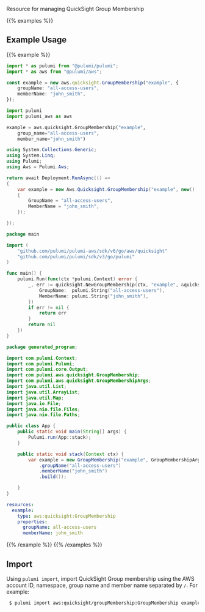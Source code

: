 Resource for managing QuickSight Group Membership

{{% examples %}}
## Example Usage
{{% example %}}

```typescript
import * as pulumi from "@pulumi/pulumi";
import * as aws from "@pulumi/aws";

const example = new aws.quicksight.GroupMembership("example", {
    groupName: "all-access-users",
    memberName: "john_smith",
});
```
```python
import pulumi
import pulumi_aws as aws

example = aws.quicksight.GroupMembership("example",
    group_name="all-access-users",
    member_name="john_smith")
```
```csharp
using System.Collections.Generic;
using System.Linq;
using Pulumi;
using Aws = Pulumi.Aws;

return await Deployment.RunAsync(() => 
{
    var example = new Aws.Quicksight.GroupMembership("example", new()
    {
        GroupName = "all-access-users",
        MemberName = "john_smith",
    });

});
```
```go
package main

import (
	"github.com/pulumi/pulumi-aws/sdk/v6/go/aws/quicksight"
	"github.com/pulumi/pulumi/sdk/v3/go/pulumi"
)

func main() {
	pulumi.Run(func(ctx *pulumi.Context) error {
		_, err := quicksight.NewGroupMembership(ctx, "example", &quicksight.GroupMembershipArgs{
			GroupName:  pulumi.String("all-access-users"),
			MemberName: pulumi.String("john_smith"),
		})
		if err != nil {
			return err
		}
		return nil
	})
}
```
```java
package generated_program;

import com.pulumi.Context;
import com.pulumi.Pulumi;
import com.pulumi.core.Output;
import com.pulumi.aws.quicksight.GroupMembership;
import com.pulumi.aws.quicksight.GroupMembershipArgs;
import java.util.List;
import java.util.ArrayList;
import java.util.Map;
import java.io.File;
import java.nio.file.Files;
import java.nio.file.Paths;

public class App {
    public static void main(String[] args) {
        Pulumi.run(App::stack);
    }

    public static void stack(Context ctx) {
        var example = new GroupMembership("example", GroupMembershipArgs.builder()        
            .groupName("all-access-users")
            .memberName("john_smith")
            .build());

    }
}
```
```yaml
resources:
  example:
    type: aws:quicksight:GroupMembership
    properties:
      groupName: all-access-users
      memberName: john_smith
```
{{% /example %}}
{{% /examples %}}

## Import

Using `pulumi import`, import QuickSight Group membership using the AWS account ID, namespace, group name and member name separated by `/`. For example:

```sh
 $ pulumi import aws:quicksight/groupMembership:GroupMembership example 123456789123/default/all-access-users/john_smith
```
 